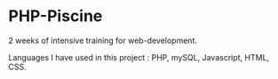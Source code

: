 # PHP-Piscine

2 weeks of intensive training for web-development.

Languages I have used in this project :
PHP, mySQL, Javascript, HTML, CSS.

